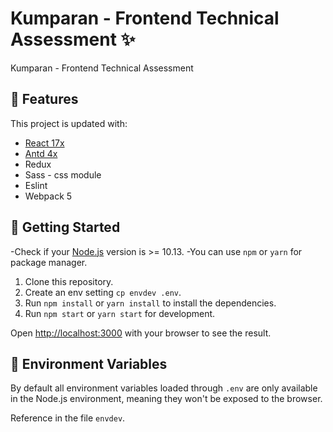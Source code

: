 # Kumparan - Frontend Technical Assessment ✨
Kumparan - Frontend Technical Assessment

## 📌 Features
This project is updated with:

- [React 17x](https://reactjs.org)
- [Antd 4x](https://ant.design/)
- Redux
- Sass - css module
- Eslint
- Webpack 5

## 🧐 Getting Started

-Check if your [Node.js](https://nodejs.org/) version is >= 10.13.
-You can use `npm` or `yarn` for  package manager.

1. Clone this repository.
2. Create an env setting `cp envdev .env`.
3. Run `npm install` or `yarn install` to install the dependencies.
4. Run `npm start` or `yarn start` for development.

Open [http://localhost:3000](http://localhost:3000) with your browser to see the result.

## 🔧 Environment Variables

By default all environment variables loaded through `.env` are only available in the Node.js environment, meaning they won't be exposed to the browser.

Reference in the file `envdev`.

